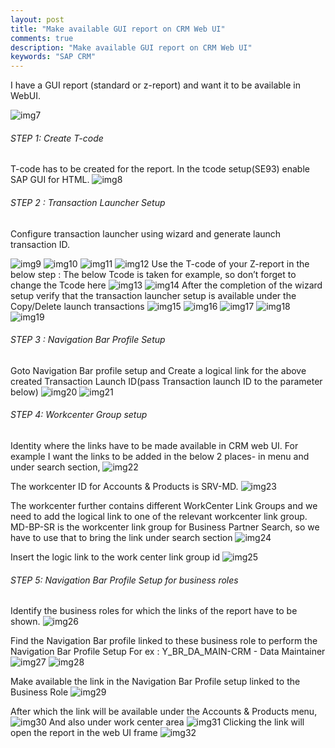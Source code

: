 ```yaml
---
layout: post
title: "Make available GUI report on CRM Web UI"
comments: true
description: "Make available GUI report on CRM Web UI"
keywords: "SAP CRM"
---
```


I have a GUI report (standard or z-report) and want it to be available in WebUI. <br/>

![img7](https://a6unraj.com/sap/assets/images/img7.jpg)

###### STEP 1: Create T-code <br/>

T-code has to be created for the report. In the tcode setup(SE93) enable SAP GUI for HTML.
![img8](https://a6unraj.com/sap/assets/images/img8.jpg)

###### STEP 2 : Transaction Launcher Setup <br/>
Configure transaction launcher using wizard and generate launch transaction ID.

![img9](https://a6unraj.com/sap/assets/images/img9.jpg)
![img10](https://a6unraj.com/sap/assets/images/img10.jpg)
![img11](https://a6unraj.com/sap/assets/images/img11.jpg)
![img12](https://a6unraj.com/sap/assets/images/img12.jpg)
Use the T-code of your Z-report in the below step : The below Tcode is taken for example, so don’t forget to change the Tcode here
![img13](https://a6unraj.com/sap/assets/images/img13.jpg)
![img14](https://a6unraj.com/sap/assets/images/img14.jpg)
After the completion of the wizard setup verify that the transaction launcher setup is available under the Copy/Delete launch transactions
![img15](https://a6unraj.com/sap/assets/images/img15.jpg)
![img16](https://a6unraj.com/sap/assets/images/img16.jpg)
![img17](https://a6unraj.com/sap/assets/images/img17.jpg)
![img18](https://a6unraj.com/sap/assets/images/img18.jpg)
![img19](https://a6unraj.com/sap/assets/images/img19.jpg)

###### STEP 3 : Navigation Bar Profile Setup <br/>
Goto Navigation Bar profile setup and Create a logical link for the above created Transaction Launch ID(pass Transaction launch ID to the parameter below)
![img20](https://a6unraj.com/sap/assets/images/img20.jpg)
![img21](https://a6unraj.com/sap/assets/images/img21.jpg)

###### STEP 4: Workcenter Group setup <br/>
Identity where the links have to be made available in CRM web UI.
For example I want the links to be added in the below 2 places- in menu and under search section,
![img22](https://a6unraj.com/sap/assets/images/img22.jpg)

The workcenter ID for Accounts & Products is SRV-MD.
![img23](https://a6unraj.com/sap/assets/images/img23.jpg)

The workcenter further contains different WorkCenter Link Groups and we need to add the logical link to one of the relevant workcenter link group.
MD-BP-SR is the workcenter link group for Business Partner Search, so we have to use that to bring the link under search section
![img24](https://a6unraj.com/sap/assets/images/img24.jpg)

Insert the logic link to the work center link group id
![img25](https://a6unraj.com/sap/assets/images/img25.jpg)

###### STEP 5: Navigation Bar Profile Setup for business roles <br/>
Identify the business roles for which the links of the report have to be shown.
![img26](https://a6unraj.com/sap/assets/images/img26.jpg)

Find the Navigation Bar profile linked to these business role to perform the Navigation Bar Profile Setup
For ex : Y_BR_DA_MAIN-CRM - Data Maintainer
![img27](https://a6unraj.com/sap/assets/images/img27.jpg)
![img28](https://a6unraj.com/sap/assets/images/img28.jpg)

Make available the link in the Navigation Bar Profile setup linked to the Business Role
![img29](https://a6unraj.com/sap/assets/images/img29.jpg)

After which the link will be available under the Accounts & Products menu, 
![img30](https://a6unraj.com/sap/assets/images/img30.jpg)
And also under work center area
![img31](https://a6unraj.com/sap/assets/images/img31.jpg)
Clicking the link will open the report in the web UI frame
![img32](https://a6unraj.com/sap/assets/images/img32.jpg)

<div class="divider"></div>
